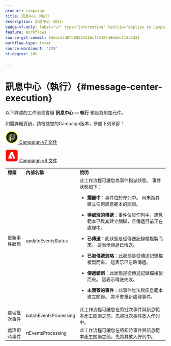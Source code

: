 ```yaml
---
product: campaign
title: 訊息中心（執行）
description: 訊息中心（執行）
badge-v7-only: label="v7" type="Informative" tooltip="Applies to Campaign Classic v7 only"
feature: Workflows
source-git-commit: 8debcd3d8fb883b3316cf75187a86bebf15a1d31
workflow-type: tm+mt
source-wordcount: '229'
ht-degree: 10%

---
```



# 訊息中心（執行）{#message-center-execution}



以下詳述的工作流程會隨 **訊息中心 — 執行** 預設為附加元件。

如需詳細資訊，請根據您的Campaign版本，參閱下列章節：

![](assets/do-not-localize/v7.jpeg)[  Campaign v7 文件](../../message-center/using/about-transactional-messaging.md)

![](assets/do-not-localize/v8.png)[  Campaign v8 文件](https://experienceleague.adobe.com/docs/campaign/campaign-v8/send/transactional.html)

<table> 
 <tbody> 
  <tr> 
   <td> <strong>標籤</strong><br /> </td> 
   <td> <strong>內部名稱</strong><br /> </td> 
   <td> <strong>說明</strong><br /> </td> 
  </tr> 
  <tr> 
   <td> <span class="uicontrol">更新事件狀態</span> <br /> </td> 
   <td> <span class="uicontrol">updateEventsStatus</span> <br /> </td> 
   <td> 此工作流程可讓您為事件指派狀態。 事件狀態如下：<br /> 
    <ul> 
     <li> <p><strong>擱置中</strong>：事件位於佇列中。 尚未為其建立任何訊息範本的關聯。</p> </li> 
     <li> <p><strong>待處理的傳遞</strong>：事件位於佇列中，訊息範本已與其建立關聯，且傳遞目前正在處理中。</p> </li> 
     <li> <p><strong>已傳送</strong>：此狀態是從傳送記錄檔複製而來。 這表示傳遞已傳送。</p> </li> 
     <li> <p><strong>已被傳遞忽略</strong>：此狀態是從傳送記錄檔複製而來。 這表示已忽略傳遞。</p> </li> 
     <li> <p><strong>傳遞錯誤</strong>：此狀態是從傳送記錄檔複製而來。 這表示傳送失敗。</p> </li> 
     <li> <p><strong>未涵蓋的事件</strong>：此事件無法與訊息範本建立關聯。 將不會重新處理事件。</p> </li> 
    </ul> </td> 
  </tr> 
  <tr> 
   <td> <span class="uicontrol">處理批次事件</span> <br /> </td> 
   <td> <span class="uicontrol">batchEventsProcessing</span> <br /> </td> 
   <td> 此工作流程可讓您在將批次事件與訊息範本產生關聯之前，先將批次事件放入佇列中。 <br /> </td> 
  </tr> 
  <tr> 
   <td> <span class="uicontrol">處理即時事件</span> <br /> </td> 
   <td> <span class="uicontrol">rtEventsProcessing</span> <br /> </td> 
   <td> 此工作流程可讓您在將即時事件與訊息範本產生關聯之前，先將其放入佇列中。 <br /> </td> 
  </tr> 
 </tbody> 
</table>

